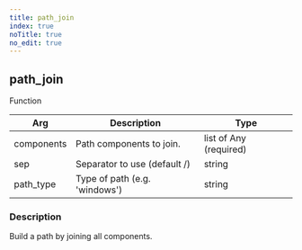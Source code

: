 ```yaml
---
title: path_join
index: true
noTitle: true
no_edit: true
---
```




<div class="vql_item"></div>


## path_join
<span class='vql_type pull-right page-header'>Function</span>



<div class="vqlargs"></div>

Arg | Description | Type
----|-------------|-----
components|Path components to join.|list of Any (required)
sep|Separator to use (default /)|string
path_type|Type of path (e.g. 'windows')|string

### Description

Build a path by joining all components.

